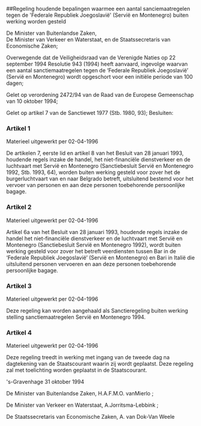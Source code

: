 <meta http-equiv='Content-Type' content='text/html; charset=utf-8' />

##Regeling houdende bepalingen waarmee een aantal sanciemaatregelen tegen de 'Federale Republiek Joegoslavië' (Servië en Montenegro) buiten werking worden gesteld

De Minister van Buitenlandse Zaken,  
De Minister van Verkeer en Waterstaat, en de Staatssecretaris van Economische Zaken;

Overwegende dat de Veiligheidsraad van de Verenigde Naties op 22 september 1994 Resolutie 943 (1994) heeft aanvaard, ingevolge waarvan een aantal sanctiemaatregelen tegen de ‘Federale Republiek Joegoslavië’ (Servië en Montenegro) wordt opgeschort voor een initiële periode van 100 dagen;

Gelet op verordening 2472/94 van de Raad van de Europese Gemeenschap van 10 oktober 1994;

Gelet op artikel 7 van de Sanctiewet 1977 (Stb. 1980, 93);
Besluiten:    

### Artikel  1  
Materieel uitgewerkt per 02-04-1996 

De artikelen 7, eerste lid en artikel 8 van het Besluit van 28 januari 1993, houdende regels inzake de handel, het niet-financiële dienstverkeer en de luchtvaart met Servië en Montenegro (Sanctiebesluit Servië en Montenegro 1992, Stb. 1993, 64), worden buiten werking gesteld voor zover het de burgerluchtvaart van en naar Belgrado betreft, uitsluitend bestemd voor het vervoer van personen en aan deze personen toebehorende persoonlijke bagage. 

### Artikel  2  
Materieel uitgewerkt per 02-04-1996 

Artikel 6a van het Besluit van 28 januari 1993, houdende regels inzake de handel het niet-financiële dienstverkeer en de luchtvaart met Servië en Montenegro (Sanctiebesluit Servië en Montenegro 1992), wordt buiten werking gesteld voor zover het betreft veerdiensten tussen Bar in de ‘Federale Republiek Joegoslavië’ (Servië en Montenegro) en Bari in Italië die uitsluitend personen vervoeren en aan deze personen toebehorende persoonlijke bagage. 

### Artikel  3  
Materieel uitgewerkt per 02-04-1996 

Deze regeling kan worden aangehaald als Sanctieregeling buiten werking stelling sanctiemaatregelen Servië en Montenegro 1994. 

### Artikel  4  
Materieel uitgewerkt per 02-04-1996 

Deze regeling treedt in werking met ingang van de tweede dag na dagtekening van de Staatscourant waarin zij wordt geplaatst. Deze regeling zal met toelichting worden geplaatst in de Staatscourant. 

's-Gravenhage 
31 oktober 1994    

De 
Minister van Buitenlandse Zaken, 
H.A.F.M.O. vanMierlo  ;  

De 
Minister van Verkeer en Waterstaat, 
A.Jorritsma-Lebbink ;  

De 
Staatssecretaris van Economische Zaken, 
A. van Dok-Van Weele      
